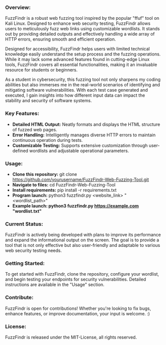 ### Overview:
FuzzFindr is a robust web fuzzing tool inspired by the popular "ffuf" tool on Kali Linux. Designed to enhance web security testing, FuzzFindr allows users to meticulously fuzz web links using customizable wordlists. It stands out by providing detailed outputs and effectively handling a wide array of HTTP errors, ensuring smooth and efficient operation.

Designed for accessibility, FuzzFindr helps users with limited technical knowledge easily understand the setup process and the fuzzing operations. While it may lack some advanced features found in cutting-edge Linux tools, FuzzFindr covers all essential functionalities, making it an invaluable resource for students or beginners. 

As a student in cybersecurity, this fuzzing tool not only sharpens my coding abilities but also immerses me in the real-world scenarios of identifying and mitigating software vulnerabilities. With each test case generated and executed, I gain insights into how different input data can impact the stability and security of software systems. 

### Key Features:
- **Detailed HTML Output:** Neatly formats and displays the HTML structure of fuzzed web pages.
- **Error Handling:** Intelligently manages diverse HTTP errors to maintain continuous operation during tests.
- **Customizable Testing:** Supports extensive customization through user-defined wordlists and adjustable operational parameters.

### Usage:
- **Clone this repository:** git clone https://github.com/yourusername/FuzzFindr-Web-Fuzzing-Tool.git
- **Navigate to files:** cd FuzzFindr-Web-Fuzzing-Tool
- **Install requirements:** pip install -r requirements.txt
- **Program launch:** python3 fuzzfindr.py <website_link> "<wordlist_path>"
- **Example launch: python3 fuzzfindr.py https://example.com "wordlist.txt"**

### Current Status:
FuzzFindr is actively being developed with plans to improve its performance and expand the informational output on the screen. The goal is to provide a tool that is not only effective but also user-friendly and adaptable to various web security testing needs.

### Getting Started:
To get started with FuzzFindr, clone the repository, configure your wordlist, and begin testing your endpoints for security vulnerabilities. Detailed instructions are available in the "Usage" section.

### Contribute:
FuzzFindr is open for contributions! Whether you're looking to fix bugs, enhance features, or improve documentation, your input is welcome. :)

### License:
FuzzFindr is released under the MIT-License, all rights reserved.
